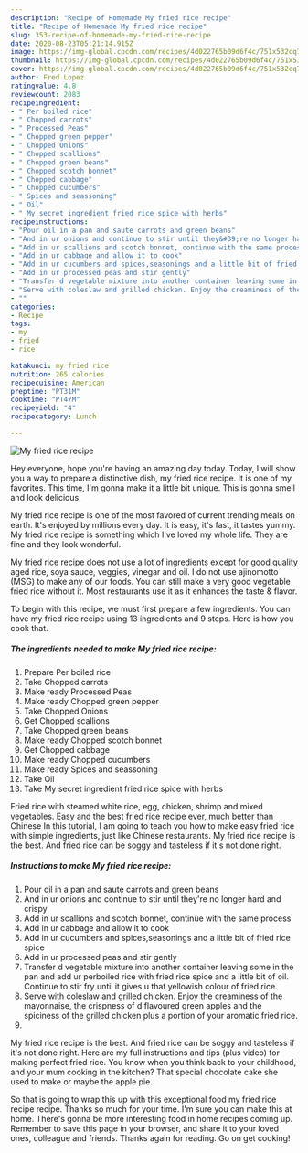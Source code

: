 ```yaml
---
description: "Recipe of Homemade My fried rice recipe"
title: "Recipe of Homemade My fried rice recipe"
slug: 353-recipe-of-homemade-my-fried-rice-recipe
date: 2020-08-23T05:21:14.915Z
image: https://img-global.cpcdn.com/recipes/4d022765b09d6f4c/751x532cq70/my-fried-rice-recipe-recipe-main-photo.jpg
thumbnail: https://img-global.cpcdn.com/recipes/4d022765b09d6f4c/751x532cq70/my-fried-rice-recipe-recipe-main-photo.jpg
cover: https://img-global.cpcdn.com/recipes/4d022765b09d6f4c/751x532cq70/my-fried-rice-recipe-recipe-main-photo.jpg
author: Fred Lopez
ratingvalue: 4.8
reviewcount: 2083
recipeingredient:
- " Per boiled rice"
- " Chopped carrots"
- " Processed Peas"
- " Chopped green pepper"
- " Chopped Onions"
- " Chopped scallions"
- " Chopped green beans"
- " Chopped scotch bonnet"
- " Chopped cabbage"
- " Chopped cucumbers"
- " Spices and seassoning"
- " Oil"
- " My secret ingredient fried rice spice with herbs"
recipeinstructions:
- "Pour oil in a pan and saute carrots and green beans"
- "And in ur onions and continue to stir until they&#39;re no longer hard and crispy"
- "Add in ur scallions and scotch bonnet, continue with the same process"
- "Add in ur cabbage and allow it to cook"
- "Add in ur cucumbers and spices,seasonings and a little bit of fried rice spice"
- "Add in ur processed peas and stir gently"
- "Transfer d vegetable mixture into another container leaving some in the pan and add ur perboiled rice with fried rice spice and a little bit of oil. Continue to stir fry until it gives u that yellowish colour of fried rice."
- "Serve with coleslaw and grilled chicken. Enjoy the creaminess of the mayonnaise, the crispness of d flavoured green apples and the spiciness of the grilled chicken plus a portion of your aromatic fried rice."
- ""
categories:
- Recipe
tags:
- my
- fried
- rice

katakunci: my fried rice 
nutrition: 265 calories
recipecuisine: American
preptime: "PT31M"
cooktime: "PT47M"
recipeyield: "4"
recipecategory: Lunch

---
```



![My fried rice recipe](https://img-global.cpcdn.com/recipes/4d022765b09d6f4c/751x532cq70/my-fried-rice-recipe-recipe-main-photo.jpg)

Hey everyone, hope you're having an amazing day today. Today, I will show you a way to prepare a distinctive dish, my fried rice recipe. It is one of my favorites. This time, I'm gonna make it a little bit unique. This is gonna smell and look delicious.

My fried rice recipe is one of the most favored of current trending meals on earth. It's enjoyed by millions every day. It is easy, it's fast, it tastes yummy. My fried rice recipe is something which I've loved my whole life. They are fine and they look wonderful.

My fried rice recipe does not use a lot of ingredients except for good quality aged rice, soya sauce, veggies, vinegar and oil. I do not use ajinomotto (MSG) to make any of our foods. You can still make a very good vegetable fried rice without it. Most restaurants use it as it enhances the taste &amp; flavor.


To begin with this recipe, we must first prepare a few ingredients. You can have my fried rice recipe using 13 ingredients and 9 steps. Here is how you cook that.

<!--inarticleads1-->

##### The ingredients needed to make My fried rice recipe:

1. Prepare  Per boiled rice
1. Take  Chopped carrots
1. Make ready  Processed Peas
1. Make ready  Chopped green pepper
1. Take  Chopped Onions
1. Get  Chopped scallions
1. Take  Chopped green beans
1. Make ready  Chopped scotch bonnet
1. Get  Chopped cabbage
1. Make ready  Chopped cucumbers
1. Make ready  Spices and seassoning
1. Take  Oil
1. Take  My secret ingredient fried rice spice with herbs


Fried rice with steamed white rice, egg, chicken, shrimp and mixed vegetables. Easy and the best fried rice recipe ever, much better than Chinese In this tutorial, I am going to teach you how to make easy fried rice with simple ingredients, just like Chinese restaurants. My fried rice recipe is the best. And fried rice can be soggy and tasteless if it&#39;s not done right. 

<!--inarticleads2-->

##### Instructions to make My fried rice recipe:

1. Pour oil in a pan and saute carrots and green beans
1. And in ur onions and continue to stir until they&#39;re no longer hard and crispy
1. Add in ur scallions and scotch bonnet, continue with the same process
1. Add in ur cabbage and allow it to cook
1. Add in ur cucumbers and spices,seasonings and a little bit of fried rice spice
1. Add in ur processed peas and stir gently
1. Transfer d vegetable mixture into another container leaving some in the pan and add ur perboiled rice with fried rice spice and a little bit of oil. Continue to stir fry until it gives u that yellowish colour of fried rice.
1. Serve with coleslaw and grilled chicken. Enjoy the creaminess of the mayonnaise, the crispness of d flavoured green apples and the spiciness of the grilled chicken plus a portion of your aromatic fried rice.
1. 


My fried rice recipe is the best. And fried rice can be soggy and tasteless if it&#39;s not done right. Here are my full instructions and tips (plus video) for making perfect fried rice. You know when you think back to your childhood, and your mum cooking in the kitchen? That special chocolate cake she used to make or maybe the apple pie. 

So that is going to wrap this up with this exceptional food my fried rice recipe recipe. Thanks so much for your time. I'm sure you can make this at home. There's gonna be more interesting food in home recipes coming up. Remember to save this page in your browser, and share it to your loved ones, colleague and friends. Thanks again for reading. Go on get cooking!
